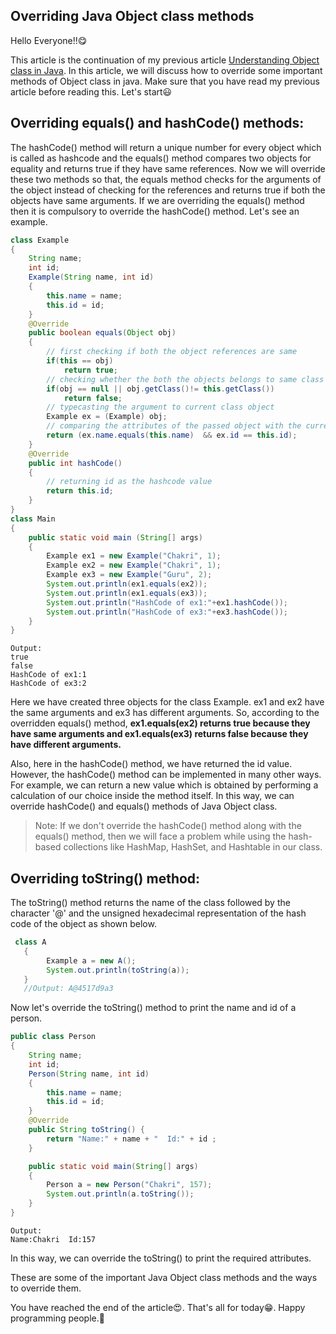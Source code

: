 ## Overriding Java Object class methods

Hello Everyone!!😋

This article is the continuation of my previous article [Understanding Object class in Java](https://chakradharblogs.hashnode.dev/understanding-object-class-in-java). In this article, we will discuss how to override some important methods of Object class in java. Make sure that you have read my previous article before reading this. Let's start😃

## Overriding equals() and hashCode() methods:
The hashCode() method will return a unique number for every object which is called as hashcode and the equals() method compares two objects for equality and returns true if they have same references. Now we will override these two methods so that, the equals method checks for the arguments of the object instead of checking for the references and returns true if both the objects have same arguments. If we are overriding the equals() method then it is compulsory to override the hashCode() method. Let's see an example.

``` java
class Example 
{ 
    String name; 
    int id; 
    Example(String name, int id) 
    { 
        this.name = name; 
        this.id = id; 
    } 
    @Override
    public boolean equals(Object obj) 
    {
        // first checking if both the object references are same
        if(this == obj) 
            return true; 
        // checking whether the both the objects belongs to same class or not
        if(obj == null || obj.getClass()!= this.getClass()) 
            return false; 
        // typecasting the argument to current class object
        Example ex = (Example) obj; 
        // comparing the attributes of the passed object with the current object 
        return (ex.name.equals(this.name)  && ex.id == this.id); 
    } 
    @Override
    public int hashCode() 
    { 
        // returning id as the hashcode value
        return this.id; 
    } 
} 
class Main 
{ 
    public static void main (String[] args)  
    { 
        Example ex1 = new Example("Chakri", 1); 
        Example ex2 = new Example("Chakri", 1); 
        Example ex3 = new Example("Guru", 2);
        System.out.println(ex1.equals(ex2));
        System.out.println(ex1.equals(ex3));
        System.out.println("HashCode of ex1:"+ex1.hashCode());
        System.out.println("HashCode of ex3:"+ex3.hashCode());
    } 
}

```
```
Output:
true
false
HashCode of ex1:1
HashCode of ex3:2
```
Here we have created three objects for the class Example. ex1 and ex2 have the same arguments and ex3 has different arguments. So, according to the overridden equals() method, **ex1.equals(ex2) returns true because they have same arguments and ex1.equals(ex3) returns false because they have different arguments.**

Also, here in the hashCode() method, we have returned the id value. However, the hashCode() method can be implemented in many other ways. For example, we can return a new value which is obtained by performing a calculation of our choice inside the method itself. In this way, we can override hashCode() and equals() methods of Java Object class.
>Note: If we don't override the hashCode() method along with the equals() method, then we will face a problem while using the hash-based collections like HashMap, HashSet, and Hashtable in our class.

## Overriding toString() method:
The toString() method returns the name of the class followed by the character '@' and the unsigned hexadecimal representation of the hash code of the object as shown below.

``` java
 class A
   {
        Example a = new A();
        System.out.println(toString(a));
   }
   //Output: A@4517d9a3
```
Now let's override the toString() method to print the name and id of a person.

``` java
public class Person 
{
    String name;
    int id;
    Person(String name, int id)
    {
        this.name = name;
        this.id = id;
    }
    @Override
	public String toString() {
		return "Name:" + name + "  Id:" + id ;
    }

    public static void main(String[] args)
    {
        Person a = new Person("Chakri", 157);
        System.out.println(a.toString());
    }
}
```
```
Output:
Name:Chakri  Id:157
```
In this way, we can override the toString() to print the required attributes.

These are some of the important Java Object class methods and the ways to override them.

You have reached the end of the article😍. That's all for today😁. Happy programming people.💛





